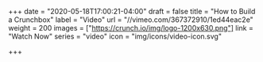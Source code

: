 +++
date = "2020-05-18T17:00:21-04:00"
draft = false
title = "How to Build a Crunchbox"
label = "Video"
url = "//vimeo.com/367372910/1ed44eac2e"
weight = 200
images = ["https://crunch.io/img/logo-1200x630.png"]
link = "Watch Now"
series = "video"
icon = "img/icons/video-icon.svg"

+++

